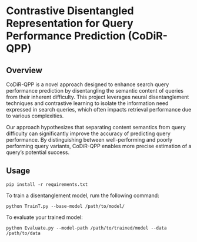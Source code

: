 # Contrastive Disentangled Representation for Query Performance Prediction (CoDiR-QPP)

## Overview
CoDiR-QPP is a novel approach designed to enhance search query performance prediction by disentangling the semantic content of queries from their inherent difficulty. This project leverages neural disentanglement techniques and contrastive learning to isolate the information need expressed in search queries, which often impacts retrieval performance due to various complexities.

Our approach hypothesizes that separating content semantics from query difficulty can significantly improve the accuracy of predicting query performance. By distinguishing between well-performing and poorly performing query variants, CoDiR-QPP enables more precise estimation of a query’s potential success.

## Usage

```
pip install -r requirements.txt
```

To train a disentanglement model, rum the following command:
```
python TrainT.py --base-model /path/to/model/ 
```
To evaluate your trained model:
```
python Evaluate.py --model-path /path/to/trained/model --data /path/to/data
```
